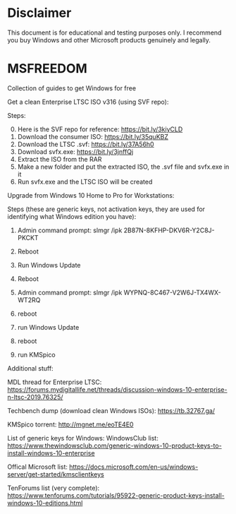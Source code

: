 # Disclaimer
This document is for educational and testing purposes only. I recommend you buy Windows and other Microsoft products genuinely and legally.

# MSFREEDOM
Collection of guides to get Windows for free

Get a clean Enterprise LTSC ISO v316 (using SVF repo):

Steps:

0. Here is the SVF repo for reference: https://bit.ly/3kiyCLD 
1. Download the consumer ISO: https://bit.ly/35quKBZ
2. Download the LTSC .svf: https://bit.ly/37A56h0
3. Download svfx.exe: https://bit.ly/3jnffQj
4. Extract the ISO from the RAR
5. Make a new folder and put the extracted ISO, the .svf file and svfx.exe in it
6. Run svfx.exe and the LTSC ISO will be created


Upgrade from Windows 10 Home to Pro for Workstations:

Steps (these are generic keys, not activation keys, they are used for identifying what Windows edition you have):

1. Admin command prompt:
   slmgr /ipk 2B87N-8KFHP-DKV6R-Y2C8J-PKCKT

2. Reboot
3. Run Windows Update
4. Reboot

5. Admin command prompt:
   slmgr /ipk WYPNQ-8C467-V2W6J-TX4WX-WT2RQ

6. reboot
7. run Windows Update
8. reboot
9. run KMSpico

Additional stuff:

MDL thread for Enterprise LTSC: https://forums.mydigitallife.net/threads/discussion-windows-10-enterprise-n-ltsc-2019.76325/

Techbench dump (download clean Windows ISOs): https://tb.32767.ga/

KMSpico torrent: http://mgnet.me/eoTE4E0

List of generic keys for Windows:
WindowsClub list: https://www.thewindowsclub.com/generic-windows-10-product-keys-to-install-windows-10-enterprise

Offical Microsoft list: https://docs.microsoft.com/en-us/windows-server/get-started/kmsclientkeys

TenForums list (very complete): https://www.tenforums.com/tutorials/95922-generic-product-keys-install-windows-10-editions.html
